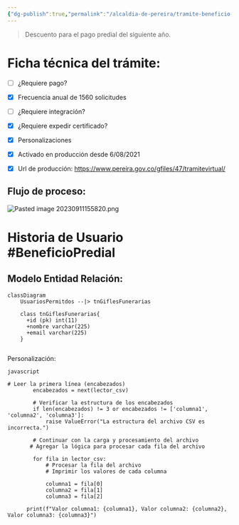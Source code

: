 ```yaml
---
{"dg-publish":true,"permalink":"/alcaldia-de-pereira/tramite-beneficio-predial/"}
---
```


>Descuento para el pago predial del siguiente año.

# Ficha técnica del trámite:

- [ ] ¿Requiere pago?  
- [x] Frecuencia anual de 1560 solicitudes
- [ ] ¿Requiere integración?
- [x] ¿Requiere expedir certificado?
- [x] Personalizaciones
- [x] Activado en producción desde 6/08/2021
- [x] Url de producción: https://www.pereira.gov.co/gfiles/47/tramitevirtual/


## Flujo de proceso:

![Pasted image 20230911155820.png](/img/user/Pasted%20image%2020230911155820.png)

# Historia de Usuario #BeneficioPredial


## Modelo Entidad Relación: 

``` mermaid 
classDiagram
    UsuariosPermitdos --|> tnGiflesFunerarias
  
    class tnGiflesFunerarias{
      +id (pk) int(11)
      +nombre varchar(225)
      +email varchar(225)  
    }
   
```

Personalización:

``` 
javascript

# Leer la primera línea (encabezados)
        encabezados = next(lector_csv)
        
        # Verificar la estructura de los encabezados
        if len(encabezados) != 3 or encabezados != ['columna1', 'columna2', 'columna3']:
            raise ValueError("La estructura del archivo CSV es incorrecta.")
        
        # Continuar con la carga y procesamiento del archivo
       # Agregar la lógica para procesar cada fila del archivo
        
        for fila in lector_csv:
            # Procesar la fila del archivo
            # Imprimir los valores de cada columna
            
            columna1 = fila[0]
            columna2 = fila[1]
            columna3 = fila[2]
            
      print(f"Valor columna1: {columna1}, Valor columna2: {columna2}, Valor columna3: {columna3}")

``` 